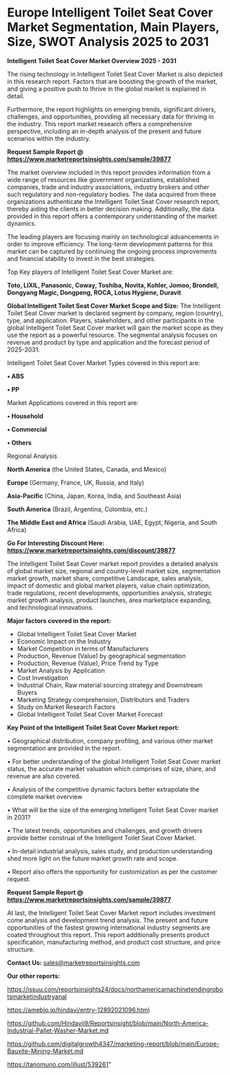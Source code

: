 # Europe Intelligent Toilet Seat Cover Market Segmentation, Main Players, Size, SWOT Analysis 2025 to 2031

<Strong> Intelligent Toilet Seat Cover Market Overview 2025 - 2031</strong>

The rising technology in Intelligent Toilet Seat Cover Market is also depicted in this research report. Factors that are boosting the growth of the market, and giving a positive push to thrive in the global market is explained in detail.

Furthermore, the report highlights on emerging trends, significant drivers, challenges, and opportunities, providing all necessary data for thriving in the industry. This report market research offers a comprehensive perspective, including an in-depth analysis of the present and future scenarios within the industry.

<strong>Request Sample Report @ <a href=https://www.marketreportsinsights.com/sample/39877>https://www.marketreportsinsights.com/sample/39877</a></strong>

The market overview included in this report provides information from a wide range of resources like government organizations, established companies, trade and industry associations, industry brokers and other such regulatory and non-regulatory bodies. The data acquired from these organizations authenticate the Intelligent Toilet Seat Cover research report, thereby aiding the clients in better decision making. Additionally, the data provided in this report offers a contemporary understanding of the market dynamics.

The leading players are focusing mainly on technological advancements in order to improve efficiency. The long-term development patterns for this market can be captured by continuing the ongoing process improvements and financial stability to invest in the best strategies.

Top Key players of Intelligent Toilet Seat Cover Market are:

<strong>Toto, LIXIL, Panasonic, Coway, Toshiba, Novita, Kohler, Jomoo, Brondell, Dongyang Magic, Dongpeng, ROCA, Lotus Hygiene, Duravit</strong>

<strong><b>Global Intelligent Toilet Seat Cover Market Scope and Size:</b></strong>
The Intelligent Toilet Seat Cover market is declared segment by company, region (country), type, and application. Players, stakeholders, and other participants in the global Intelligent Toilet Seat Cover market will gain the market scope as they use the report as a powerful resource. The segmental analysis focuses on revenue and product by type and application and the forecast period of 2025-2031.

Intelligent Toilet Seat Cover Market Types covered in this report are:

<strong>•  ABS

•  PP</strong>

Market Applications covered in this report are:

<strong>•  Household

•  Commercial

•  Others</strong> 

Regional Analysis

<strong>North America</strong> (the United States, Canada, and Mexico)

<strong>Europe</strong> (Germany, France, UK, Russia, and Italy)

<strong>Asia-Pacific</strong> (China, Japan, Korea, India, and Southeast Asia)

<strong>South America</strong> (Brazil, Argentina, Colombia, etc.)

<strong>The Middle East and Africa</strong> (Saudi Arabia, UAE, Egypt, Nigeria, and South Africa)

<strong>Go For Interesting Discount Here: <a href=https://www.marketreportsinsights.com/discount/39877>https://www.marketreportsinsights.com/discount/39877</a></strong>

The Intelligent Toilet Seat Cover market report provides a detailed analysis of global market size, regional and country-level market size, segmentation market growth, market share, competitive Landscape, sales analysis, impact of domestic and global market players, value chain optimization, trade regulations, recent developments, opportunities analysis, strategic market growth analysis, product launches, area marketplace expanding, and technological innovations.

<strong><b>Major factors covered in the report:</b></strong>
<ul>
  <li>Global Intelligent Toilet Seat Cover Market </li>
  <li>Economic Impact on the Industry</li>
  <li>Market Competition in terms of Manufacturers</li>
  <li>Production, Revenue (Value) by geographical segmentation</li>
  <li>Production, Revenue (Value), Price Trend by Type</li>
  <li>Market Analysis by Application</li>
  <li>Cost Investigation</li>
  <li>Industrial Chain, Raw material sourcing strategy and Downstream Buyers</li>
  <li>Marketing Strategy comprehension, Distributors and Traders</li>
  <li>Study on Market Research Factors</li>
  <li>Global Intelligent Toilet Seat Cover Market Forecast</li>
</ul>

<strong><b>Key Point of the Intelligent Toilet Seat Cover Market report:</b></strong>

• Geographical distribution, company profiling, and various other market segmentation are provided in the report.

• For better understanding of the global Intelligent Toilet Seat Cover market status, the accurate market valuation which comprises of size, share, and revenue are also covered.

• Analysis of the competitive dynamic factors better extrapolate the complete market overview

• What will be the size of the emerging Intelligent Toilet Seat Cover market in 2031?

• The latest trends, opportunities and challenges, and growth drivers provide better construal of the Intelligent Toilet Seat Cover Market.

• In-detail industrial analysis, sales study, and production understanding shed more light on the future market growth rate and scope.

• Report also offers the opportunity for customization as per the customer request.

<strong>Request Sample Report @ <a href=https://www.marketreportsinsights.com/sample/39877>https://www.marketreportsinsights.com/sample/39877</a></strong>

At last, the Intelligent Toilet Seat Cover Market report includes investment come analysis and development trend analysis. The present and future opportunities of the fastest growing international industry segments are coated throughout this report. This report additionally presents product specification, manufacturing method, and product cost structure, and price structure.

<strong>Contact Us:</strong>
sales@marketreportsinsights.com

<strong>Our other reports:</strong>

<a href=https://issuu.com/reportsinsights24/docs/northamericamachinetendingrobotsmarketindustryanal>https://issuu.com/reportsinsights24/docs/northamericamachinetendingrobotsmarketindustryanal</a>

<a href=https://ameblo.jp/hindavi/entry-12892021096.html>https://ameblo.jp/hindavi/entry-12892021096.html</a>

<a href=https://github.com/Hindavii9/Reportsinsight/blob/main/North-America-Industrial-Pallet-Washer-Market.md>https://github.com/Hindavii9/Reportsinsight/blob/main/North-America-Industrial-Pallet-Washer-Market.md</a>

<a href=https://github.com/digitalgrowth4347/marketing-report/blob/main/Europe-Bauxite-Mining-Market.md>https://github.com/digitalgrowth4347/marketing-report/blob/main/Europe-Bauxite-Mining-Market.md</a>

<a href=https://tanomuno.com/illust/539261>https://tanomuno.com/illust/539261</a>"
